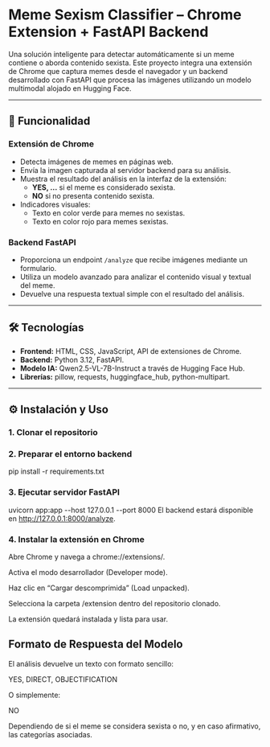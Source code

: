 # Meme Sexism Classifier – Chrome Extension + FastAPI Backend

Una solución inteligente para detectar automáticamente si un meme contiene o aborda contenido sexista. Este proyecto integra una extensión de Chrome que captura memes desde el navegador y un backend desarrollado con FastAPI que procesa las imágenes utilizando un modelo multimodal alojado en Hugging Face.

---

## 🚀 Funcionalidad

### Extensión de Chrome

- Detecta imágenes de memes en páginas web.
- Envía la imagen capturada al servidor backend para su análisis.
- Muestra el resultado del análisis en la interfaz de la extensión:
  - **YES, ...** si el meme es considerado sexista.
  - **NO** si no presenta contenido sexista.
- Indicadores visuales:
  - Texto en color verde para memes no sexistas.
  - Texto en color rojo para memes sexistas.

### Backend FastAPI

- Proporciona un endpoint `/analyze` que recibe imágenes mediante un formulario.
- Utiliza un modelo avanzado para analizar el contenido visual y textual del meme.
- Devuelve una respuesta textual simple con el resultado del análisis.

---

## 🛠️ Tecnologías

- **Frontend:** HTML, CSS, JavaScript, API de extensiones de Chrome.
- **Backend:** Python 3.12, FastAPI.
- **Modelo IA:** Qwen2.5-VL-7B-Instruct a través de Hugging Face Hub.
- **Librerías:** pillow, requests, huggingface_hub, python-multipart.

---

## ⚙️ Instalación y Uso

### 1. Clonar el repositorio

### 2. Preparar el entorno backend
pip install -r requirements.txt
### 3. Ejecutar servidor FastAPI
uvicorn app:app --host 127.0.0.1 --port 8000
El backend estará disponible en http://127.0.0.1:8000/analyze.

### 4. Instalar la extensión en Chrome
Abre Chrome y navega a chrome://extensions/.

Activa el modo desarrollador (Developer mode).

Haz clic en “Cargar descomprimida” (Load unpacked).

Selecciona la carpeta /extension dentro del repositorio clonado.

La extensión quedará instalada y lista para usar.

## Formato de Respuesta del Modelo
El análisis devuelve un texto con formato sencillo:

YES, DIRECT, OBJECTIFICATION

O simplemente:

NO

Dependiendo de si el meme se considera sexista o no, y en caso afirmativo, las categorías asociadas.
